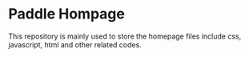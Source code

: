 # Paddle Hompage
This repository is mainly used to store the homepage files include css, javascript, html and other related codes.
